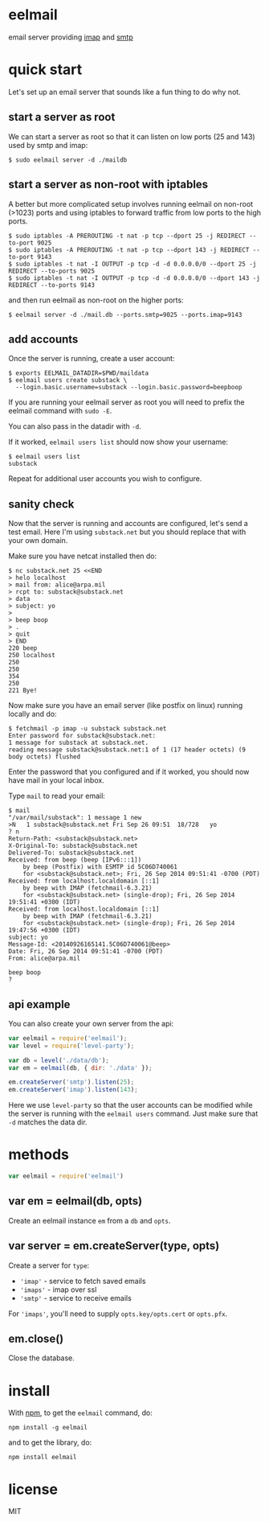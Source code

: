 # eelmail

email server providing [imap](http://www.faqs.org/rfcs/rfc3501.html)
and [smtp](http://www.faqs.org/rfcs/rfc821.html)

# quick start

Let's set up an email server that sounds like a fun thing to do why not.

## start a server as root

We can start a server as root so that it can listen on low ports (25 and 143)
used by smtp and imap:

```
$ sudo eelmail server -d ./maildb
```

## start a server as non-root with iptables

A better but more complicated setup involves running eelmail on non-root (>1023)
ports and using iptables to forward traffic from low ports to the high ports.

```
$ sudo iptables -A PREROUTING -t nat -p tcp --dport 25 -j REDIRECT --to-port 9025
$ sudo iptables -A PREROUTING -t nat -p tcp --dport 143 -j REDIRECT --to-port 9143
$ sudo iptables -t nat -I OUTPUT -p tcp -d -d 0.0.0.0/0 --dport 25 -j REDIRECT --to-ports 9025
$ sudo iptables -t nat -I OUTPUT -p tcp -d -d 0.0.0.0/0 --dport 143 -j REDIRECT --to-ports 9143
```

and then run eelmail as non-root on the higher ports:

```
$ eelmail server -d ./mail.db --ports.smtp=9025 --ports.imap=9143
```

## add accounts

Once the server is running, create a user account:

```
$ exports EELMAIL_DATADIR=$PWD/maildata
$ eelmail users create substack \
  --login.basic.username=substack --login.basic.password=beepboop
```

If you are running your eelmail server as root you will need to prefix the
eelmail command with `sudo -E`.

You can also pass in the datadir with `-d`.

If it worked, `eelmail users list` should now show your username:

```
$ eelmail users list
substack
```

Repeat for additional user accounts you wish to configure.

## sanity check

Now that the server is running and accounts are configured, let's send a test
email. Here I'm using `substack.net` but you should replace that with your own domain.

Make sure you have netcat installed then do:

```
$ nc substack.net 25 <<END
> helo localhost
> mail from: alice@arpa.mil
> rcpt to: substack@substack.net
> data
> subject: yo
> 
> beep boop
> .
> quit
> END
220 beep
250 localhost
250
250
354
250
221 Bye!
```

Now make sure you have an email server (like postfix on linux) running locally and do:

```
$ fetchmail -p imap -u substack substack.net
Enter password for substack@substack.net: 
1 message for substack at substack.net.
reading message substack@substack.net:1 of 1 (17 header octets) (9 body octets) flushed
```

Enter the password that you configured and if it worked, you should now have
mail in your local inbox.

Type `mail` to read your email:

```
$ mail
"/var/mail/substack": 1 message 1 new
>N   1 substack@substack.net Fri Sep 26 09:51  18/728   yo
? n
Return-Path: <substack@substack.net>
X-Original-To: substack@substack.net
Delivered-To: substack@substack.net
Received: from beep (beep [IPv6:::1])
    by beep (Postfix) with ESMTP id 5C06D740061
    for <substack@substack.net>; Fri, 26 Sep 2014 09:51:41 -0700 (PDT)
Received: from localhost.localdomain [::1]
    by beep with IMAP (fetchmail-6.3.21)
    for <substack@substack.net> (single-drop); Fri, 26 Sep 2014 19:51:41 +0300 (IDT)
Received: from localhost.localdomain [::1]
    by beep with IMAP (fetchmail-6.3.21)
    for <substack@substack.net> (single-drop); Fri, 26 Sep 2014 19:47:56 +0300 (IDT)
subject: yo
Message-Id: <20140926165141.5C06D740061@beep>
Date: Fri, 26 Sep 2014 09:51:41 -0700 (PDT)
From: alice@arpa.mil

beep boop
? 
```

## api example

You can also create your own server from the api:

``` js
var eelmail = require('eelmail');
var level = require('level-party');

var db = level('./data/db');
var em = eelmail(db, { dir: './data' });

em.createServer('smtp').listen(25);
em.createServer('imap').listen(143);
```

Here we use `level-party` so that the user accounts can be modified while the
server is running with the `eelmail users` command. Just make sure that `-d`
matches the data dir.

# methods

``` js
var eelmail = require('eelmail')
```

## var em = eelmail(db, opts)

Create an eelmail instance `em` from a `db` and `opts`.

## var server = em.createServer(type, opts)

Create a server for `type`:

* `'imap'` - service to fetch saved emails
* `'imaps'` - imap over ssl
* `'smtp'` - service to receive emails

For `'imaps'`, you'll need to supply `opts.key/opts.cert` or `opts.pfx`.

## em.close()

Close the database.

# install

With [npm](https://npmjs.org), to get the `eelmail` command, do:

```
npm install -g eelmail
```

and to get the library, do:

```
npm install eelmail
```

# license

MIT
